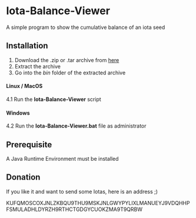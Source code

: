 # Iota-Balance-Viewer
A simple program to show the cumulative balance of an iota seed


## Installation
1. Download the .zip or .tar archive from [here](https://github.com/Atzen2/Iota-Balance-Viewer/releases)
2. Extract the archive
3. Go into the *bin* folder of the extracted archive

#### Linux / MacOS
4.1 Run the **Iota-Balance-Viewer** script

#### Windows
4.2 Run the **Iota-Balance-Viewer.bat** file as administrator

## Prerequisite
A Java Runtime Environment must be installed

## Donation
If you like it and want to send some Iotas, here is an address ;)

KUFQMOSCOXJNLZKBQU9THU9MSKJNLGWYPYLIXLMANUEYJ9VDQHHPFSMULADHLDYRZH9RTHCTGDGYCUOKZMA9T9QRBW
